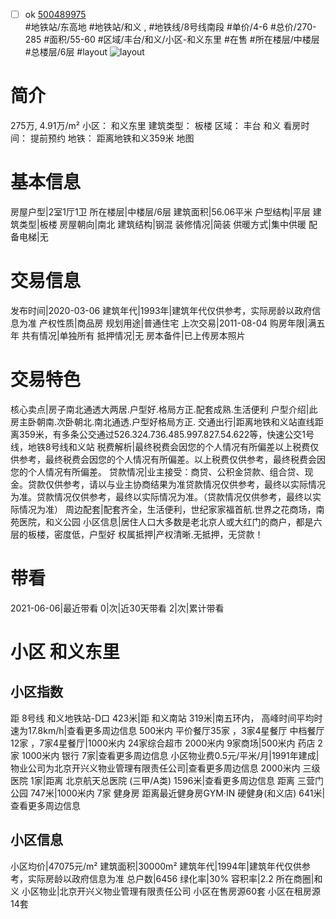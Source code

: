- [ ] ok [500489975](https://bj.5i5j.com/ershoufang/500489975.html)  
 #地铁站/东高地 #地铁站/和义 ,  #地铁线/8号线南段
#单价/4-6 #总价/270-285 #面积/55-60   #区域/丰台/和义/小区-和义东里 #在售 #所在楼层/中楼层 #总楼层/6层 #layout 
![layout](http://image2.5i5j.com//group1/M00/CD/7A/CgqJMl5iBPWAM-ptAAEyi7bJZZk621.jpg_P5.jpg) 
# 简介 
 275万,  4.91万/m² 
小区： 和义东里
建筑类型： 板楼
区域： 丰台 和义
看房时间： 提前预约
地铁： 距离地铁和义359米 地图
# 基本信息 
 房屋户型|2室1厅1卫
所在楼层|中楼层/6层
建筑面积|56.06平米
户型结构|平层
建筑类型|板楼
房屋朝向|南北
建筑结构|钢混
装修情况|简装
供暖方式|集中供暖
配备电梯|无
# 交易信息 
 发布时间|2020-03-06
建筑年代|1993年|建筑年代仅供参考，实际房龄以政府信息为准
产权性质|商品房
规划用途|普通住宅
上次交易|2011-08-04
购房年限|满五年
共有情况|单独所有
抵押情况|无
房本备件|已上传房本照片
# 交易特色 
 核心卖点|房子南北通透大两居.户型好.格局方正.配套成熟.生活便利
户型介绍|此房主卧朝南.次卧朝北.南北通透.户型好格局方正.
交通出行|距离地铁和义站直线距离359米，有多条公交通过526.324.736.485.997.827.54.622等，快速公交1号线，地铁8号线和义站
税费解析|最终税费会因您的个人情况有所偏差以上税费仅供参考，最终税费会因您的个人情况有所偏差。以上税费仅供参考，最终税费会因您的个人情况有所偏差。
贷款情况|业主接受：商贷、公积金贷款、组合贷、现金。贷款仅供参考，请以与业主协商结果为准贷款情况仅供参考，最终以实际情况为准。贷款情况仅供参考，最终以实际情况为准。（贷款情况仅供参考，最终以实际情况为准）
周边配套|配套齐全，生活便利，世纪家家福首航.世界之花商场，南苑医院，和义公园
小区信息|居住人口大多数是老北京人或大红门的商户，都是六层的板楼，密度低，户型好
权属抵押|产权清晰.无抵押，无贷款！
# 带看 
 2021-06-06|最近带看	 0|次|近30天带看	 2|次|累计带看
# 小区 和义东里
## 小区指数 
 距 8号线 和义地铁站-D口 423米|距 和义南站 319米|南五环内， 高峰时间平均时速为17.8km/h|查看更多周边信息
500米内 平价餐厅35家 ，3家4星餐厅
中档餐厅12家 ，7家4星餐厅|1000米内 24家综合超市
2000米内 9家商场|500米内 药店 2家
1000米内 银行 7家|查看更多周边信息
小区物业费0.5元/平米/月|1991年建成|物业公司为北京开兴义物业管理有限责任公司|查看更多周边信息
2000米内 三级医院 1家|距离 北京航天总医院 (三甲/A类) 1596米|查看更多周边信息
距离 三营门公园 747米|1000米内 7家 健身房
距离最近健身房GYM·IN 硬健身(和义店) 641米|查看更多周边信息
## 小区信息 
 小区均价|47075元/m²
建筑面积|30000m²
建筑年代|1994年|建筑年代仅供参考，实际房龄以政府信息为准
总户数|6456
绿化率|30%
容积率|2.2
所在商圈|和义
小区物业|北京开兴义物业管理有限责任公司
小区在售房源60套
小区在租房源14套
